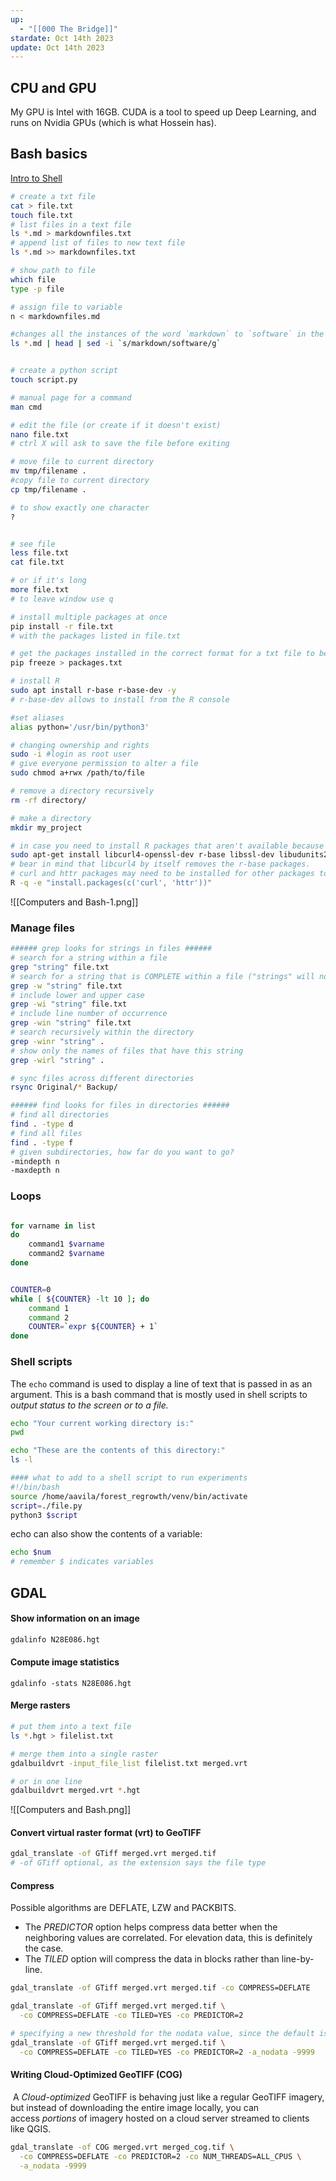 ```yaml
---
up:
  - "[[000 The Bridge]]"
stardate: Oct 14th 2023
update: Oct 14th 2023
---
```

## CPU and GPU

My GPU is Intel with 16GB. CUDA is a tool to speed up Deep Learning, and runs on Nvidia GPUs (which is what Hossein has).



## Bash basics
[Intro to Shell](https://hbctraining.github.io/Intro-to-shell-flipped/schedule/links-to-lessons.html)
```bash
# create a txt file
cat > file.txt
touch file.txt
# list files in a text file
ls *.md > markdownfiles.txt
# append list of files to new text file
ls *.md >> markdownfiles.txt

# show path to file
which file
type -p file

# assign file to variable
n < markdownfiles.md

#changes all the instances of the word `markdown` to `software` in the first 5 `*.md` files in your current directory
ls *.md | head | sed -i `s/markdown/software/g`


# create a python script
touch script.py

# manual page for a command
man cmd

# edit the file (or create if it doesn't exist)
nano file.txt
# ctrl X will ask to save the file before exiting

# move file to current directory
mv tmp/filename .
#copy file to current directory
cp tmp/filename .

# to show exactly one character
?


# see file
less file.txt
cat file.txt

# or if it's long
more file.txt
# to leave window use q

# install multiple packages at once
pip install -r file.txt
# with the packages listed in file.txt

# get the packages installed in the correct format for a txt file to be installed in a different directory
pip freeze > packages.txt

# install R
sudo apt install r-base r-base-dev -y
# r-base-dev allows to install from the R console

#set aliases
alias python='/usr/bin/python3'

# changing ownership and rights
sudo -i #login as root user
# give everyone permission to alter a file
sudo chmod a+rwx /path/to/file

# remove a directory recursively
rm -rf directory/

# make a directory
mkdir my_project

# in case you need to install R packages that aren't available because of curl,
sudo apt-get install libcurl4-openssl-dev r-base libssl-dev libudunits2-dev libfontconfig1-dev openssl libnetcdf-dev libharfbuzz-dev libfribidi-dev libxml2-dev libfreetype6-dev libpng-dev libtiff5-dev libjpeg-dev gdal-bin libgdal-dev
# bear in mind that libcurl4 by itself removes the r-base packages.
# curl and httr packages may need to be installed for other packages to run
R -q -e "install.packages(c('curl', 'httr'))"
```
![[Computers and Bash-1.png]]
### Manage files

```bash
###### grep looks for strings in files ######
# search for a string within a file
grep "string" file.txt
# search for a string that is COMPLETE within a file ("strings" will not be returned, only string)
grep -w "string" file.txt
# include lower and upper case
grep -wi "string" file.txt
# include line number of occurrence
grep -win "string" file.txt
# search recursively within the directory
grep -winr "string" .
# show only the names of files that have this string
grep -wirl "string" .

# sync files across different directories
rsync Original/* Backup/

###### find looks for files in directories ######
# find all directories
find . -type d
# find all files
find . -type f
# given subdirectories, how far do you want to go?
-mindepth n
-maxdepth n
```

### Loops
```bash

for varname in list
do
    command1 $varname
    command2 $varname
done


COUNTER=0
while [ ${COUNTER} -lt 10 ]; do
    command 1
    command 2
    COUNTER=`expr ${COUNTER} + 1` 
done


```

### Shell scripts

The `echo` command is used to display a line of text that is passed in as an argument. This is a bash command that is mostly used in shell scripts to *output status to the screen or to a file.*
``` bash
echo "Your current working directory is:"
pwd

echo "These are the contents of this directory:"
ls -l

#### what to add to a shell script to run experiments
#!/bin/bash
source /home/aavila/forest_regrowth/venv/bin/activate
script=./file.py
python3 $script

```

echo can also show the contents of a variable:
```bash
echo $num
# remember $ indicates variables
```
## GDAL
#### Show information on an image
```bash
gdalinfo N28E086.hgt
```

#### Compute image statistics
```
gdalinfo -stats N28E086.hgt
```

#### Merge rasters
``` bash
# put them into a text file
ls *.hgt > filelist.txt

# merge them into a single raster
gdalbuildvrt -input_file_list filelist.txt merged.vrt

# or in one line
gdalbuildvrt merged.vrt *.hgt
```
![[Computers and Bash.png]]

#### Convert virtual raster format (vrt) to GeoTIFF
``` bash
gdal_translate -of GTiff merged.vrt merged.tif
# -of GTiff optional, as the extension says the file type
```

#### Compress
Possible algorithms are DEFLATE, LZW and PACKBITS.
- The *PREDICTOR* option helps compress data better when the neighboring values are correlated. For elevation data, this is definitely the case.
- The *TILED* option will compress the data in blocks rather than line-by-line.

```bash
gdal_translate -of GTiff merged.vrt merged.tif -co COMPRESS=DEFLATE

gdal_translate -of GTiff merged.vrt merged.tif \
  -co COMPRESS=DEFLATE -co TILED=YES -co PREDICTOR=2

# specifying a new threshold for the nodata value, since the default is -32768
gdal_translate -of GTiff merged.vrt merged.tif \
  -co COMPRESS=DEFLATE -co TILED=YES -co PREDICTOR=2 -a_nodata -9999
```

#### Writing Cloud-Optimized GeoTIFF (COG)
 A _Cloud-optimized_ GeoTIFF is behaving just like a regular GeoTIFF imagery, but instead of downloading the entire image locally, you can access _portions_ of imagery hosted on a cloud server streamed to clients like QGIS.
 
``` bash
gdal_translate -of COG merged.vrt merged_cog.tif \
  -co COMPRESS=DEFLATE -co PREDICTOR=2 -co NUM_THREADS=ALL_CPUS \
  -a_nodata -9999
```